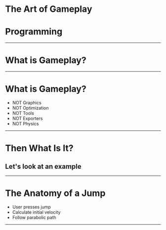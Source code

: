 # 
# The Art of Gameplay
# Programming
---
# What is Gameplay?
---
# What is Gameplay?
* NOT Graphics
* NOT Optimization
* NOT Tools
* NOT Exporters
* NOT Physics
---
# 
# Then What Is It?
## Let's look at an example
---
# The Anatomy of a Jump
* User presses jump
* Calculate initial velocity
* Follow parabolic path
---
